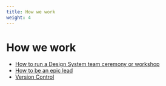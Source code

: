 ```yaml
---
title: How we work
weight: 4
---
```


# How we work

- [How to run a Design System team ceremony or workshop](./how-to-run-a-design-system-team-ceremony-or-workshop/)
- [How to be an epic lead](./how-to-be-an-epic-lead/)
- [Version Control](./version-control/)
  
